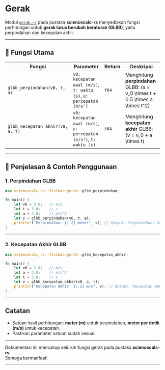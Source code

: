 # Gerak

Modul [`gerak.rs`](../src/fisika/gerak.rs) pada pustaka **sciencecalc-rs** menyediakan fungsi perhitungan untuk **gerak lurus berubah beraturan (GLBB)**, yaitu perpindahan dan kecepatan akhir.

---

## 📍 Fungsi Utama

| Fungsi                             | Parameter                                  | Return  | Deskripsi                                                    |
|------------------------------------ |-------------------------------------------|---------|--------------------------------------------------------------|
| `glbb_perpindahan(v0, t, a)`       | `v0: kecepatan awal (m/s)`, `t: waktu (s)`, `a: percepatan (m/s²)` | `f64`   | Menghitung **perpindahan** GLBB: \(s = v_0 \times t + 0.5 \times a \times t^2\) |
| `glbb_kecepatan_akhir(v0, a, t)`   | `v0: kecepatan awal (m/s)`, `a: percepatan (m/s²)`, `t: waktu (s)` | `f64`   | Menghitung **kecepatan akhir** GLBB: \(v = v_0 + a \times t\)                 |

---

## 📍 Penjelasan & Contoh Penggunaan

### 1. Perpindahan GLBB

```rust
use sciencecalc_rs::fisika::gerak::glbb_perpindahan;

fn main() {
    let v0 = 2.0;   // m/s
    let t = 3.0;    // s
    let a = 4.0;    // m/s^2
    let s = glbb_perpindahan(v0, t, a);
    println!("Perpindahan: {:.2} meter", s); // Output: Perpindahan: 24.00 meter
}
```

---

### 2. Kecepatan Akhir GLBB

```rust
use sciencecalc_rs::fisika::gerak::glbb_kecepatan_akhir;

fn main() {
    let v0 = 2.0;   // m/s
    let a = 4.0;    // m/s^2
    let t = 3.0;    // s
    let v = glbb_kecepatan_akhir(v0, a, t);
    println!("Kecepatan Akhir: {:.2} m/s", v); // Output: Kecepatan Akhir: 14.00 m/s
}
```

---

## Catatan

- Satuan hasil perhitungan: **meter (m)** untuk perpindahan, **meter per detik (m/s)** untuk kecepatan.
- Pastikan parameter satuan sudah sesuai.

---

Dokumentasi ini mencakup seluruh fungsi gerak pada pustaka **sciencecalc-rs**.  
Semoga bermanfaat!

---
